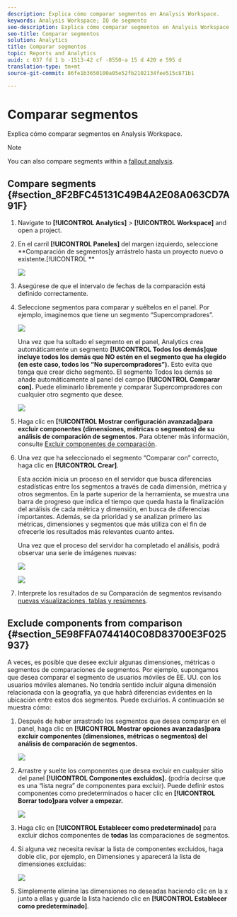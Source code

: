 ```yaml
---
description: Explica cómo comparar segmentos en Analysis Workspace.
keywords: Analysis Workspace; IQ de segmento
seo-description: Explica cómo comparar segmentos en Analysis Workspace.
seo-title: Comparar segmentos
solution: Analytics
title: Comparar segmentos
topic: Reports and Analytics
uuid: c 037 fd 1 b -1513-42 cf -8550-a 15 d 420 e 595 d
translation-type: tm+mt
source-git-commit: 86fe1b3650100a05e52fb2102134fee515c871b1

---
```



# Comparar segmentos

Explica cómo comparar segmentos en Analysis Workspace.

>[!NOTE]
>
>You can also compare segments within a [fallout analysis](../../../../analyze/analysis-workspace/visualizations/fallout/compare-segments-fallout.md#section_E0B761A69B1545908B52E05379277B56).

## Compare segments {#section_8F2BFC45131C49B4A2E08A063CD7A91F}

1. Navigate to **[!UICONTROL Analytics]** &gt; **[!UICONTROL Workspace]** and open a project.

1. En el carril **[!UICONTROL Paneles]** del margen izquierdo, seleccione **Comparación de segmentos]y arrástrelo hasta un proyecto nuevo o existente.[!UICONTROL **

   ![](assets/seg-compare-panel.png)

1. Asegúrese de que el intervalo de fechas de la comparación está definido correctamente.
1. Seleccione segmentos para comparar y suéltelos en el panel. Por ejemplo, imaginemos que tiene un segmento “Supercompradores”.

   ![](assets/compare-audiences.png)

   Una vez que ha soltado el segmento en el panel, Analytics crea automáticamente un segmento **[!UICONTROL Todos los demás]que incluye todos los demás que NO estén en el segmento que ha elegido (en este caso, todos los “No supercompradores”).** Esto evita que tenga que crear dicho segmento. El segmento Todos los demás se añade automáticamente al panel del campo **[!UICONTROL Comparar con].** Puede eliminarlo libremente y comparar Supercompradores con cualquier otro segmento que desee.

   ![](assets/everyone-else.png)

1. Haga clic en **[!UICONTROL Mostrar configuración avanzada]para excluir componentes (dimensiones, métricas o segmentos) de su análisis de comparación de segmentos.** Para obtener más información, consulte [Excluir componentes de comparación](../../../../analyze/analysis-workspace/c-panels/c-segment-comparison/compare-segments.md#section_5E98FFA0744140C08D83700E3F025937).

1. Una vez que ha seleccionado el segmento “Comparar con” correcto, haga clic en **[!UICONTROL Crear]**.

   Esta acción inicia un proceso en el servidor que busca diferencias estadísticas entre los segmentos a través de cada dimensión, métrica y otros segmentos. En la parte superior de la herramienta, se muestra una barra de progreso que indica el tiempo que queda hasta la finalización del análisis de cada métrica y dimensión, en busca de diferencias importantes. Además, se da prioridad y se analizan primero las métricas, dimensiones y segmentos que más utiliza con el fin de ofrecerle los resultados más relevantes cuanto antes.

   Una vez que el proceso del servidor ha completado el análisis, podrá observar una serie de imágenes nuevas:

   ![](assets/new-viz.png)

   ![](assets/new-viz2.png)

1. Interprete los resultados de su Comparación de segmentos revisando [nuevas visualizaciones, tablas y resúmenes](../../../../analyze/analysis-workspace/c-panels/c-segment-comparison/segment-comparison.md#concept_74FAC1C6D0204F9190A110B0D9005793).

## Exclude components from comparison {#section_5E98FFA0744140C08D83700E3F025937}

A veces, es posible que desee excluir algunas dimensiones, métricas o segmentos de comparaciones de segmentos. Por ejemplo, supongamos que desea comparar el segmento de usuarios móviles de EE. UU. con los usuarios móviles alemanes. No tendría sentido incluir alguna dimensión relacionada con la geografía, ya que habrá diferencias evidentes en la ubicación entre estos dos segmentos. Puede excluirlos. A continuación se muestra cómo:

1. Después de haber arrastrado los segmentos que desea comparar en el panel, haga clic en **[!UICONTROL Mostrar opciones avanzadas]para excluir componentes (dimensiones, métricas o segmentos) del análisis de comparación de segmentos.**

   ![](assets/show-advanced-settings.png)

1. Arrastre y suelte los componentes que desea excluir en cualquier sitio del panel **[!UICONTROL Componentes excluidos].** (podría decirse que es una “lista negra” de componentes para excluir). Puede definir estos componentes como predeterminados o hacer clic en **[!UICONTROL Borrar todo]para volver a empezar.**

   ![](assets/excluded-components.png)

1. Haga clic en **[!UICONTROL Establecer como predeterminado]** para excluir dichos componentes de **todas** las comparaciones de segmentos.

1. Si alguna vez necesita revisar la lista de componentes excluidos, haga doble clic, por ejemplo, en Dimensiones y aparecerá la lista de dimensiones excluidas:

   ![](assets/excluded-dimensions.png)

1. Simplemente elimine las dimensiones no deseadas haciendo clic en la x junto a ellas y guarde la lista haciendo clic en **[!UICONTROL Establecer como predeterminado]**.

